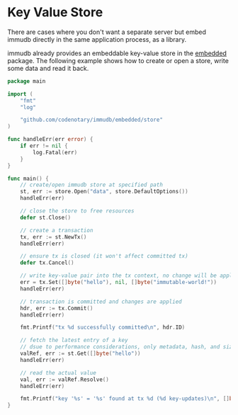 # Key Value Store

<WrappedSection>

There are cases where you don't want a separate server but embed immudb directly in the same application process, as a library.

immudb already provides an embeddable key-value store in the [embedded](https://github.com/codenotary/immudb/tree/master/embedded) package.
The following example shows how to create or open a store, write some data and read it back.

</WrappedSection>

<WrappedSection>

```go
package main

import (
	"fmt"
	"log"

	"github.com/codenotary/immudb/embedded/store"
)

func handleErr(err error) {
	if err != nil {
		log.Fatal(err)
	}
}

func main() {
	// create/open immudb store at specified path
	st, err := store.Open("data", store.DefaultOptions())
	handleErr(err)

	// close the store to free resources
	defer st.Close()

	// create a transaction
	tx, err := st.NewTx()
	handleErr(err)

	// ensure tx is closed (it won't affect committed tx)
	defer tx.Cancel()

	// write key-value pair into the tx context, no change will be applied yet
	err = tx.Set([]byte("hello"), nil, []byte("immutable-world!"))
	handleErr(err)

	// transaction is committed and changes are applied
	hdr, err := tx.Commit()
	handleErr(err)

	fmt.Printf("tx %d successfully committed\n", hdr.ID)

	// fetch the latest entry of a key
	// dsue to performance considerations, only metadata, hash, and size are returned at first
	valRef, err := st.Get([]byte("hello"))
	handleErr(err)

	// read the actual value
	val, err := valRef.Resolve()
	handleErr(err)

	fmt.Printf("key '%s' = '%s' found at tx %d (%d key-updates)\n", []byte("hello"), val, valRef.Tx(), valRef.HC())
}
```

</WrappedSection>
